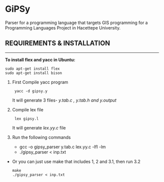 # GiPSy
Parser for a programming language that targets GIS programming for a Programming Languages Project in Hacettepe University.

## REQUIREMENTS & INSTALLATION
___________________________________
**To install flex and yacc in Ubuntu:**

	sudo apt-get install flex
	sudo apt-get install bison
  
1. First Compile yacc program

		yacc -d gipsy.y

	It will generate 3 files- _y.tab.c , y.tab.h and y.output_
    
2. Compile lex file

		lex gipsy.l

   It will generate _lex.yy.c_ file
   
3. Run the following commands

	- gcc -o gipsy_parser y.tab.c lex.yy.c -lfl -lm
	- ./gipsy_parser < inp.txt
  
  - Or you can just use make that includes 1, 2 and 3.1, then run 3.2
  
      	make
      	./gipsy_parser < inp.txt
